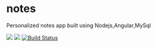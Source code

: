 # notes 
Personalized notes app built using Nodejs,Angular,MySql

<a href="https://codeclimate.com/github/ayansome1/notes/maintainability"><img src="https://api.codeclimate.com/v1/badges/aa0f81e47c936d2a3643/maintainability" /></a> <a href="https://codeclimate.com/github/ayansome1/notes/test_coverage"><img src="https://api.codeclimate.com/v1/badges/aa0f81e47c936d2a3643/test_coverage" /></a> [![Build Status](https://travis-ci.org/ayansome1/notes.svg?branch=master)](https://travis-ci.org/ayansome1/notes)
